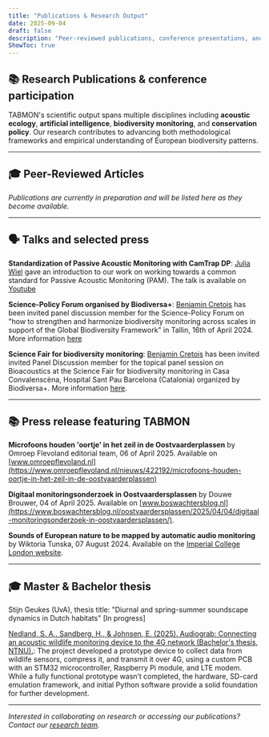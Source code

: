 ```yaml
---
title: "Publications & Research Output"
date: 2025-09-04
draft: false
description: "Peer-reviewed publications, conference presentations, and technical reports from the TABMON project"
ShowToc: true
---
```


## 📚 Research Publications & conference participation

TABMON's scientific output spans multiple disciplines including **acoustic ecology**, **artificial intelligence**, **biodiversity monitoring**, and **conservation policy**. Our research contributes to advancing both methodological frameworks and empirical understanding of European biodiversity patterns.

---

## 🎓 Peer-Reviewed Articles

*Publications are currently in preparation and will be listed here as they become available.*

---

## 🗣️ Talks and selected press

**Standardization of Passive Acoustic Monitoring with CamTrap DP**: [Julia Wiel](/team/) gave an introduction to our work on working towards a common standard for Passive Acoustic Monitoring (PAM). The talk is available on [Youtube](https://www.youtube.com/watch?v=Rpw3lFxD-Q4)

**Science-Policy Forum organised by Biodiversa+**: [Benjamin Cretois](/team/) has been invited panel discussion member for the Science-Policy Forum on "how to strengthen and harmonize biodiversity monitoring across scales in support of the Global Biodiversity Framework" in Tallin, 16th of April 2024. More information [here](https://www.biodiversa.eu/2024/04/24/science-policy-forum-monitoring/)

**Science Fair for biodiversity monitoring**: [Benjamin Cretois](/team/) has been invited invited Panel Discussion member for the topical panel session on Bioacoustics at the Science Fair for biodiversity monitoring in Casa Convalenscèna, Hospital Sant Pau Barcelona (Catalonia) organized by Biodiversa+. More information [here](https://www.biodiversa.eu/wp-content/uploads/2025/06/SLIDES_Barcelona-Science-Fair.pdf).

---

## 📚 Press release featuring TABMON


**Microfoons houden 'oortje' in het zeil in de Oostvaarderplassen** by Omroep Flevoland editorial team, 06 of April 2025. Available on [www.omroepflevoland.nl](https://www.omroepflevoland.nl/nieuws/422192/microfoons-houden-oortje-in-het-zeil-in-de-oostvaarderplassen)

**Digitaal monitoringsonderzoek in Oostvaardersplassen** by Douwe Brouwer, 04 of April 2025. Available on [www.boswachtersblog.nl](https://www.boswachtersblog.nl/oostvaardersplassen/2025/04/04/digitaal-monitoringsonderzoek-in-oostvaardersplassen/).

**Sounds of European nature to be mapped by automatic audio monitoring** by Wiktoria Tunska, 07 August 2024. Available on the [Imperial College London website](https://www.imperial.ac.uk/news/255333/sounds-european-nature-mapped-automatic-audio/).


---

## 🎓 Master & Bachelor thesis

Stijn Geukes (UvA), thesis title: "Diurnal and spring-summer soundscape dynamics in Dutch habitats" [In progress]

[Nedland, S. A., Sandberg, H., & Johnsen, E. (2025). Audiograb: Connecting an acoustic wildlife monitoring device to the 4G network (Bachelor's thesis, NTNU).](https://ntnuopen.ntnu.no/ntnu-xmlui/handle/11250/3208598): The project developed a prototype device to collect data from wildlife sensors, compress it, and transmit it over 4G, using a custom PCB with an STM32 microcontroller, Raspberry Pi module, and LTE modem. While a fully functional prototype wasn’t completed, the hardware, SD-card emulation framework, and initial Python software provide a solid foundation for further development.

---

*Interested in collaborating on research or accessing our publications? Contact our [research team](/team/).*
